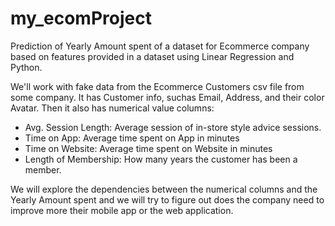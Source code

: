 # my_ecomProject
Prediction of Yearly Amount spent of a dataset for Ecommerce company based on features provided in a dataset using Linear Regression and Python.

We'll work with fake data from the Ecommerce Customers csv file from some company. It has Customer info, suchas Email, Address, and their color Avatar. Then it also has numerical value columns:

* Avg. Session Length: Average session of in-store style advice sessions.
* Time on App: Average time spent on App in minutes
* Time on Website: Average time spent on Website in minutes
* Length of Membership: How many years the customer has been a member. 

We will explore the dependencies between the numerical columns and the Yearly Amount spent and we will try to figure out does the company need to improve more their mobile app or the web application.

